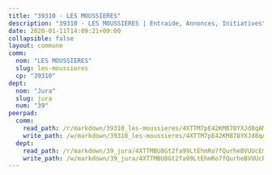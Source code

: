 ```yaml
---
title: "39310 - LES MOUSSIERES"
description: "39310 - LES MOUSSIERES | Entraide, Annonces, Initiatives"
date: 2020-01-11T14:09:21+09:00
collapsible: false
layout: commune
comm:
  nom: "LES MOUSSIERES"
  slug: les-moussieres
  cp: "39310"
dept:
  nom: "Jura"
  slug: jura
  num: "39"
peerpad:
  comm:
    read_path: /r/markdown/39310_les-moussieres/4XTTM7pE42KM878YXJd8qAMoHxWjoafPrH2LVy36QP3WkdrqZ
    write_path: /w/markdown/39310_les-moussieres/4XTTM7pE42KM878YXJd8qAMoHxWjoafPrH2LVy36QP3WkdrqZ-K3TgV4LhmAVxKZ5DVMiGcBeqRSwJFcyhKKspmEnRGWCE4i3Bdav4EJfxw2SeQfspUPAMcZv1utGz5V8jK9a6EKSiN6dgHzDVhzJzjeQhdPHoVmQhjeYQJYoGQiKejnTvoqzXC8Rq
  dept:
    read_path: /r/markdown/39_jura/4XTTMBU8Gt2fa99LtEhmRo7fQurheBVUUcEmcUcrj82YN8mg7
    write_path: /w/markdown/39_jura/4XTTMBU8Gt2fa99LtEhmRo7fQurheBVUUcEmcUcrj82YN8mg7-K3TgTcNZmu4vnNMaCfgcL8UVTLrMMzc995tkrcbQnJrz2QJUTFFzY77q7ECMK21XeFnonjpMWqFzgVngXjdq8HzYe3HRbuYXbvX8ofWBv48UvWuvbrbp8aQGQQcfezWASxj7orH1
---
```


